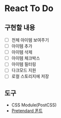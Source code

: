 # React To Do

## 구현할 내용

- [ ] 전체 아이템 보여주기
- [ ] 아이템 추가
- [ ] 아이템 삭제
- [ ] 아이템 체크박스
- [ ] 아이템 필터링
- [ ] 다크모드 지원
- [ ] 로컬 스토리지에 저장

## 도구

- CSS Module(PostCSS)
- [Pretendard 폰트](https://github.com/orioncactus/pretendard)
